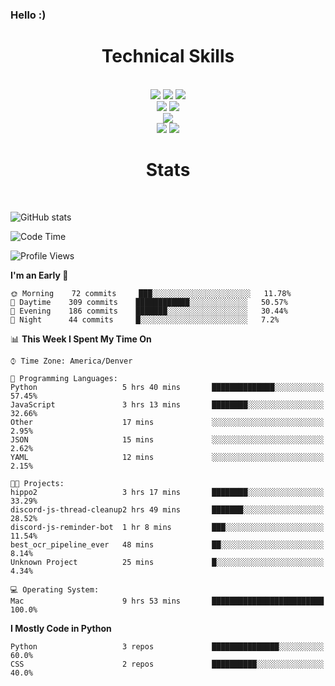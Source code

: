 ### Hello :)

<div align='center'>
  <h1>Technical Skills</h1><br>
  <img src = "https://img.shields.io/badge/-HTML5-E34F26?style=flat&logo=html5&logoColor=white"> <img src = "https://img.shields.io/badge/-CSS3-1572B6?style=flat&logo=css3&logoColor=white"> <img src="https://img.shields.io/badge/-Bootstrap-563D7C?style=flat&logo=bootstrap&logoColor=white"> <br />
  <img src="https://img.shields.io/badge/-django-black?style=flat&logo=django"> <img src="https://img.shields.io/badge/-Flask-0d7963?style=flat&logo=flask&logoColor=white"> <br/>
  <img src="https://img.shields.io/badge/-Python%203-black?style=flat&logo=python&logoColor=white"> <br/>
  <img src="https://img.shields.io/badge/-Problem%20Solving-ffa804?style=flat"> <img src="https://img.shields.io/badge/-Database%20Management-4d008f?style=flat"> <br>
</div>

<div align='center'>
  <h1>Stats</h1><br>
</div>

![GitHub stats](https://github-readme-stats.vercel.app/api?username=neverabsolute&count_private=true&include_all_commits=true&bg_color=0D1117&text_color=F3F3F3&title_color=E1E1E1)

<!--START_SECTION:waka-->
![Code Time](http://img.shields.io/badge/Code%20Time-456%20hrs%2026%20mins-blue)

![Profile Views](http://img.shields.io/badge/Profile%20Views-4-blue)

**I'm an Early 🐤** 

```text
🌞 Morning    72 commits     ███░░░░░░░░░░░░░░░░░░░░░░   11.78% 
🌆 Daytime    309 commits    ████████████░░░░░░░░░░░░░   50.57% 
🌃 Evening    186 commits    ███████░░░░░░░░░░░░░░░░░░   30.44% 
🌙 Night      44 commits     █░░░░░░░░░░░░░░░░░░░░░░░░   7.2%

```


📊 **This Week I Spent My Time On** 

```text
⌚︎ Time Zone: America/Denver

💬 Programming Languages: 
Python                   5 hrs 40 mins       ██████████████░░░░░░░░░░░   57.45% 
JavaScript               3 hrs 13 mins       ████████░░░░░░░░░░░░░░░░░   32.66% 
Other                    17 mins             ░░░░░░░░░░░░░░░░░░░░░░░░░   2.95% 
JSON                     15 mins             ░░░░░░░░░░░░░░░░░░░░░░░░░   2.62% 
YAML                     12 mins             ░░░░░░░░░░░░░░░░░░░░░░░░░   2.15%

🐱‍💻 Projects: 
hippo2                   3 hrs 17 mins       ████████░░░░░░░░░░░░░░░░░   33.29% 
discord-js-thread-cleanup2 hrs 49 mins       ███████░░░░░░░░░░░░░░░░░░   28.52% 
discord-js-reminder-bot  1 hr 8 mins         ███░░░░░░░░░░░░░░░░░░░░░░   11.54% 
best_ocr_pipeline_ever   48 mins             ██░░░░░░░░░░░░░░░░░░░░░░░   8.14% 
Unknown Project          25 mins             █░░░░░░░░░░░░░░░░░░░░░░░░   4.34%

💻 Operating System: 
Mac                      9 hrs 53 mins       █████████████████████████   100.0%

```

**I Mostly Code in Python** 

```text
Python                   3 repos             ███████████████░░░░░░░░░░   60.0% 
CSS                      2 repos             ██████████░░░░░░░░░░░░░░░   40.0%

```



<!--END_SECTION:waka-->
